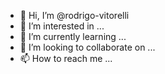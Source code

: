 - 👋 Hi, I’m @rodrigo-vitorelli
- 👀 I’m interested in ...
- 🌱 I’m currently learning ...
- 💞️ I’m looking to collaborate on ...
- 📫 How to reach me ...

<!---
rodrigo-vitorelli/rodrigo-vitorelli is a ✨ special ✨ repository because its `README.md` (this file) appears on your GitHub profile.
You can click the Preview link to take a look at your changes.
--->
